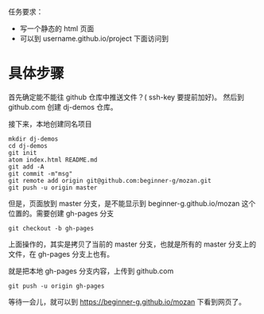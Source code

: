 任务要求：

 - 写一个静态的 html 页面
 - 可以到 username.github.io/project 下面访问到

# 具体步骤

首先确定能不能往 github 仓库中推送文件？( ssh-key 要提前加好)。 然后到 github.com 创建 dj-demos 仓库。

接下来，本地创建同名项目
```
mkdir dj-demos
cd dj-demos
git init
atom index.html README.md
git add -A
git commit -m"msg"
git remote add origin git@github.com:beginner-g/mozan.git
git push -u origin master
```

但是，页面放到 master 分支，是不能显示到 beginner-g.github.io/mozan 这个位置的。需要创建 gh-pages 分支
```
git checkout -b gh-pages
```

上面操作的，其实是拷贝了当前的 master 分支，也就是所有的 master 分支上的文件，在 gh-pages 分支上也有。

就是把本地 gh-pages 分支内容，上传到 github.com
```
git push -u origin gh-pages
```

等待一会儿，就可以到 https://beginner-g.github.io/mozan 下看到网页了。
